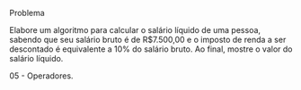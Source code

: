 Problema

Elabore um algoritmo para calcular o salário líquido de uma pessoa, sabendo que seu salário bruto é de R$7.500,00 e o imposto de renda a ser descontado é equivalente a 10% do salário bruto.
Ao final, mostre o valor do salário líquido.

05 - Operadores.